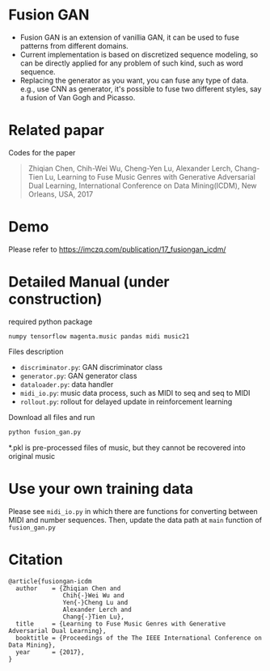 # Fusion GAN
- Fusion GAN is an extension of vanillia GAN, it can be used to fuse patterns from different domains. 
- Current implementation is based on discretized sequence modeling, so can be directly applied for any problem of such kind, such as word sequence.
- Replacing the generator as you want, you can fuse any type of data. e.g., use CNN as generator, it's possible to fuse two different styles, say a fusion of Van Gogh and Picasso.

# Related papar
Codes for the paper 
> Zhiqian Chen, Chih-Wei Wu, Cheng-Yen Lu, Alexander Lerch, Chang-Tien Lu, Learning to Fuse Music Genres with Generative Adversarial Dual Learning, International Conference on Data Mining(ICDM), New Orleans, USA, 2017

# Demo
Please refer to https://imczq.com/publication/17_fusiongan_icdm/

# Detailed Manual (under construction)
required python package
```
numpy tensorflow magenta.music pandas midi music21 
```

Files description
- `discriminator.py`: GAN discriminator class
- `generator.py`: GAN generator class
- `dataloader.py`: data handler
- `midi_io.py`: music data process, such as MIDI to seq and seq to MIDI
- `rollout.py`: rollout for delayed update in reinforcement learning

Download all files and run

```python 
python fusion_gan.py

```

*.pkl is pre-processed files of music, but they cannot be recovered into original music

# Use your own training data
Please see `midi_io.py` in which there are functions for converting between MIDI and number sequences. 
Then, update the data path at `main` function of `fusion_gan.py`

# Citation
```
@article{fusiongan-icdm
  author    = {Zhiqian Chen and
               Chih{-}Wei Wu and
               Yen{-}Cheng Lu and
               Alexander Lerch and
               Chang{-}Tien Lu},
  title     = {Learning to Fuse Music Genres with Generative Adversarial Dual Learning},
  booktitle = {Proceedings of the The IEEE International Conference on Data Mining},
  year      = {2017},
}
```
